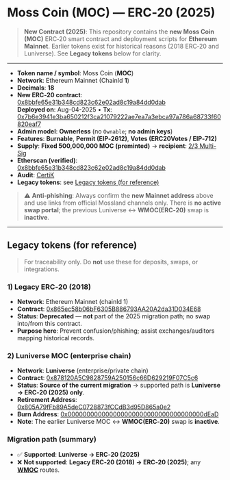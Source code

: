 # Moss Coin (MOC) — ERC‑20 (2025)

> **New Contract (2025)**: This repository contains the **new Moss Coin (MOC)** ERC‑20 smart contract and deployment scripts for **Ethereum Mainnet**. Earlier tokens exist for historical reasons (2018 ERC‑20 and Luniverse). See **Legacy tokens** below for clarity.

---

- **Token name / symbol**: Moss Coin (**MOC**)
- **Network**: Ethereum Mainnet (ChainId **1**)
- **Decimals**: **18**
- **New ERC‑20 contract**: [0x8bbfe65e31b348cd823c62e02ad8c19a84dd0dab](https://etherscan.io/token/0x8bbfe65e31b348cd823c62e02ad8c19a84dd0dab) \
  **Deployed on**: Aug-04-2025 • **Tx**: [0x7b6e3941e3ba650212f3ca21079222ae7ea7a3ebca97a786a68733f60820eaf7](https://etherscan.io/tx/0x7b6e3941e3ba650212f3ca21079222ae7ea7a3ebca97a786a68733f60820eaf7)
- **Admin model**: **Ownerless** (no `Ownable`; **no admin keys**)
- **Features**: **Burnable**, **Permit (EIP‑2612)**, **Votes (ERC20Votes / EIP‑712)**
- **Supply**: **Fixed 500,000,000 MOC (preminted)** → **recipient**: [2/3 Multi-Sig](https://etherscan.io/address/0xcda8f4d40dbeaecf7ee7221f9e9b35d565ca2ad2)
- **Etherscan (verified)**: [0x8bbfe65e31b348cd823c62e02ad8c19a84dd0dab](https://etherscan.io/address/0x8bbfe65e31b348cd823c62e02ad8c19a84dd0dab)
- **Audit**: [CertiK](https://skynet.certik.com/projects/mossland?auditId=Moss+Coin+%28ERC20%29+-+Audit#code-security)
- **Legacy tokens**: see [Legacy tokens (for reference)](#legacy-tokens-for-reference)

> ⚠️ **Anti‑phishing**: Always confirm the **new Mainnet address** above and use links from official Mossland channels only. There is **no active swap portal**; the previous Luniverse ↔ **WMOC(ERC‑20)** swap is **inactive**.

---

## Legacy tokens (for reference)

> For traceability only. Do **not** use these for deposits, swaps, or integrations.

### 1) Legacy ERC‑20 (2018)

- **Network**: Ethereum Mainnet (chainId 1)
- **Contract**: [0x865ec58b06bF6305B886793AA20A2da31D034E68](https://etherscan.io/token/0x865ec58b06bF6305B886793AA20A2da31D034E68)
- **Status**: **Deprecated** — **not** part of the 2025 migration path; no swap into/from this contract.
- **Purpose here**: Prevent confusion/phishing; assist exchanges/auditors mapping historical records.

### 2) Luniverse MOC (enterprise chain)

- **Network**: **Luniverse** (enterprise/private chain)
- **Contract**: [0x878120A5C9828759A250156c66D629219F07C5c6](https://scan.luniverse.io/tokens/0x878120A5C9828759A250156c66D629219F07C5c6)
- **Status**: **Source of the current migration** → supported path is **Luniverse → ERC‑20 (2025)** **only**.
- **Retirement Address**: [0x805A79fFb89A5deC0728873fCCdB3d95D865a0e2](https://scan.luniverse.io/accounts/0x805A79fFb89A5deC0728873fCCdB3d95D865a0e2)
- **Burn Address**: [0x000000000000000000000000000000000000dEaD](https://scan.luniverse.io/accounts/0x000000000000000000000000000000000000dEaD)
- **Note**: The earlier Luniverse MOC ↔ **WMOC(ERC‑20)** swap is **inactive**.

### Migration path (summary)

- ✅ **Supported**: **Luniverse → ERC‑20 (2025)**
- ❌ **Not supported**: **Legacy ERC‑20 (2018) → ERC‑20 (2025)**; any **[WMOC](https://etherscan.io/token/0xbee20b9df360b8442534ed8059f3e5baeeb74eaf)** routes.
